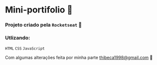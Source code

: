 # Mini-portifolio 🎒

### Projeto criado pela `Rocketseat` 🚀 

### Utlizando:
`HTML` `CSS` `JavaScript`

Com algumas alterações feita por minha parte thibeca1998@gmail.com 📧



